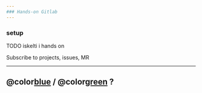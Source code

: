 ```yaml
---
### Hands-on Gitlab
---
```


### setup

TODO iskelti i hands on

Subscribe to projects, issues, MR

---

## @color[blue](Q) / @color[green](A) ?
